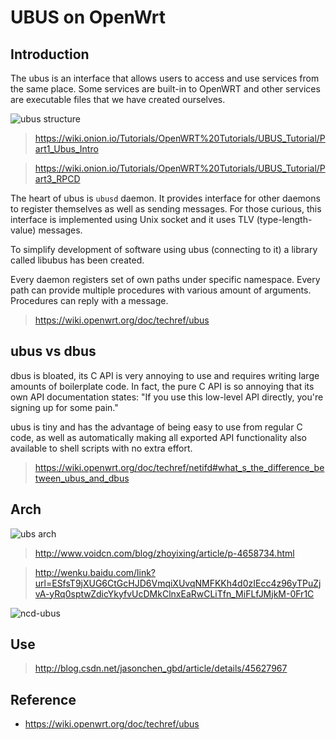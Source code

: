 # UBUS on OpenWrt

## Introduction

The ubus is an interface that allows users to access and use services from the same place. Some services are built-in to OpenWRT and other services are executable files that we have created ourselves.

![ubus structure](http://i.imgur.com/NStEmL5.png)

> https://wiki.onion.io/Tutorials/OpenWRT%20Tutorials/UBUS_Tutorial/Part1_Ubus_Intro

> https://wiki.onion.io/Tutorials/OpenWRT%20Tutorials/UBUS_Tutorial/Part3_RPCD

The heart of ubus is `ubusd` daemon. It provides interface for other daemons to register themselves as well as sending messages. For those curious, this interface is implemented using Unix socket and it uses TLV (type-length-value) messages.

To simplify development of software using ubus (connecting to it) a library called libubus has been created.

Every daemon registers set of own paths under specific namespace. Every path can provide multiple procedures with various amount of arguments. Procedures can reply with a message.

> https://wiki.openwrt.org/doc/techref/ubus

## ubus vs dbus

dbus is bloated, its C API is very annoying to use and requires writing large amounts of boilerplate code. In fact, the pure C API is so annoying that its own API documentation states: "If you use this low-level API directly, you're signing up for some pain."

ubus is tiny and has the advantage of being easy to use from regular C code, as well as automatically making all exported API functionality also available to shell scripts with no extra effort.

> https://wiki.openwrt.org/doc/techref/netifd#what_s_the_difference_between_ubus_and_dbus

## Arch

![ubs arch](http://img.voidcn.com/vcimg/000/003/339/024_b25_d3e.jpg)

> http://www.voidcn.com/blog/zhoyixing/article/p-4658734.html

> http://wenku.baidu.com/link?url=ESfsT9jXUG6CtGcHJD6VmqiXUvqNMFKKh4d0zIEcc4z96yTPuZjvA-yRq0sptwZdicYkyfvUcDMkClnxEaRwCLiTfn_MiFLfJMjkM-0Fr1C

![ncd-ubus](http://dev.qmp.cat/attachments/download/149/NCD_architecture_diagram_v0.2.png)

## Use

> http://blog.csdn.net/jasonchen_gbd/article/details/45627967

## Reference

- https://wiki.openwrt.org/doc/techref/ubus

